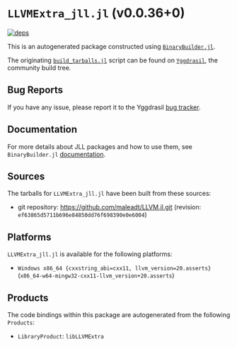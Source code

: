 # `LLVMExtra_jll.jl` (v0.0.36+0)

[![deps](https://juliahub.com/docs/LLVMExtra_jll/deps.svg)](https://juliahub.com/ui/Packages/General/LLVMExtra_jll/)

This is an autogenerated package constructed using [`BinaryBuilder.jl`](https://github.com/JuliaPackaging/BinaryBuilder.jl).

The originating [`build_tarballs.jl`](https://github.com/JuliaPackaging/Yggdrasil/blob/b96a6ff71752e24913edec17c0c4d01e9793f2eb/L/LLVMExtra/build_tarballs.jl) script can be found on [`Yggdrasil`](https://github.com/JuliaPackaging/Yggdrasil/), the community build tree.

## Bug Reports

If you have any issue, please report it to the Yggdrasil [bug tracker](https://github.com/JuliaPackaging/Yggdrasil/issues).

## Documentation

For more details about JLL packages and how to use them, see `BinaryBuilder.jl` [documentation](https://docs.binarybuilder.org/stable/jll/).

## Sources

The tarballs for `LLVMExtra_jll.jl` have been built from these sources:

* git repository: https://github.com/maleadt/LLVM.jl.git (revision: `ef63865d5711b696e84850dd76f698390e0e6004`)

## Platforms

`LLVMExtra_jll.jl` is available for the following platforms:

* `Windows x86_64 {cxxstring_abi=cxx11, llvm_version=20.asserts}` (`x86_64-w64-mingw32-cxx11-llvm_version+20.asserts`)

## Products

The code bindings within this package are autogenerated from the following `Products`:

* `LibraryProduct`: `libLLVMExtra`
